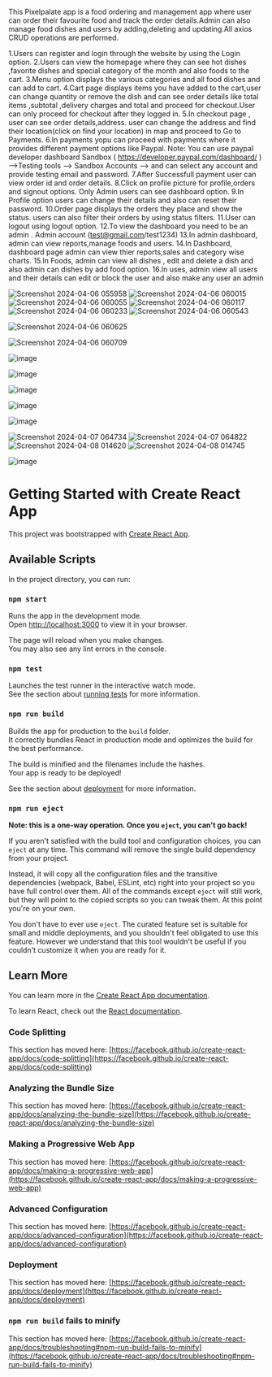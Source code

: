 This Pixelpalate app is a food ordering and management app where user can order their favourite food and track the order details.Admin can also manage food dishes and users by adding,deleting and updating.All axios CRUD operations are performed.

1.Users can register and login through the website by using the Login option.
2.Users can view the homepage where they can see hot dishes ,favorite dishes and special category of the month and also foods to the cart.
3.Menu option displays the various categories and all food dishes and can add to cart.
4.Cart page displays items you have added to the cart,user can change quantity or remove the dish and can see order details like total items ,subtotal ,delivery charges and total and proceed for checkout.User can only proceed for checkout after they logged in.
5.In checkout page , user can see order details,address. user can change the address and find their location(click on find your location) in map and proceed to Go to Payments.
6.In payments yopu can proceed with payments where it provides different payment options like Paypal. Note: You can use paypal developer dashboard Sandbox ( https://developer.paypal.com/dashboard/ ) -->Testing tools --> Sandbox Accounts --> and can select any account and provide testing email and password.
7.After Successfull payment user can view order id and order details.
8.Click on profile picture for profile,orders and signout options. Only Admin users can see dashboard option.
9.In Profile option users can change their details and also can reset their password.
10.Order page displays the orders they place and show the status. users can also filter their orders by using status filters.
11.User can logout using logout option.
12.To view the dashboard you need to be an admin . Admin account (test@gmail.com/test1234)
13.In admin dashboard, admin can view reports,manage foods and users.
14.In Dashboard, dashboard page admin can view thier reports,sales and category wise charts.
15.In Foods, admin can view all dishes , edit and delete a dish and also admin can dishes by add food option.
16.In uses, admin view all users and their details can edit or block the user and also make any user an admin

![Screenshot 2024-04-06 055958](https://github.com/Asha-vysyaraju/food-ordering-app-fe/assets/18022094/f715cc39-56dc-46bf-9b23-abc9e8e42b02) 
![Screenshot 2024-04-06 060015](https://github.com/Asha-vysyaraju/food-ordering-app-fe/assets/18022094/6bb79505-a8de-4097-b39a-a8a4396b29c5)
![Screenshot 2024-04-06 060055](https://github.com/Asha-vysyaraju/food-ordering-app-fe/assets/18022094/6a700b61-4056-40ec-82a2-20f07ae4febf)
![Screenshot 2024-04-06 060117](https://github.com/Asha-vysyaraju/food-ordering-app-fe/assets/18022094/c1acc67c-3efb-4390-8b54-c63ed6d63172)
![Screenshot 2024-04-06 060233](https://github.com/Asha-vysyaraju/food-ordering-app-fe/assets/18022094/b791080d-4d43-4a33-92f8-e13cd59b91d1) ![Screenshot 2024-04-06 060543](https://github.com/Asha-vysyaraju/food-ordering-app-fe/assets/18022094/4f4950cc-7038-4294-8ec1-9390989e7e7f)

![Screenshot 2024-04-06 060625](https://github.com/Asha-vysyaraju/food-ordering-app-fe/assets/18022094/f26ebb7c-87ae-4ef1-aed0-465b1bdd9bc2)

![Screenshot 2024-04-06 060709](https://github.com/Asha-vysyaraju/food-ordering-app-fe/assets/18022094/763cbc83-1be1-4983-8cbd-b731f483e015)

![image](https://github.com/Asha-vysyaraju/food-ordering-app-fe/assets/18022094/fef3a749-f210-40d8-abc2-abafb04e09b4)

![image](https://github.com/Asha-vysyaraju/food-ordering-app-fe/assets/18022094/7af39df3-5bcd-4e4a-8f0c-be1bb0d611be)

![image](https://github.com/Asha-vysyaraju/food-ordering-app-fe/assets/18022094/af2770ba-5d8a-4dcb-9e0b-991e7a80f128)

![image](https://github.com/Asha-vysyaraju/food-ordering-app-fe/assets/18022094/d1815c5a-3ca3-401f-872a-42c442d7cc89)

![image](https://github.com/Asha-vysyaraju/food-ordering-app-fe/assets/18022094/201ad569-6f2c-4dc1-88b5-01752d171cbd)


![Screenshot 2024-04-07 064734](https://github.com/Asha-vysyaraju/food-ordering-app-fe/assets/18022094/9da79cb3-e75c-4a26-b3be-1dc8dbbc55b1)
![Screenshot 2024-04-07 064822](https://github.com/Asha-vysyaraju/food-ordering-app-fe/assets/18022094/65c47231-be56-46b9-ba5f-ef568ab1604f)
![Screenshot 2024-04-08 014620](https://github.com/Asha-vysyaraju/food-ordering-app-fe/assets/18022094/2fe9f8dd-6acf-4a54-8144-c3704f3ecea1)
![Screenshot 2024-04-08 014745](https://github.com/Asha-vysyaraju/food-ordering-app-fe/assets/18022094/200ea4fd-0afa-4904-9911-7af77c6af7a6)

![image](https://github.com/Asha-vysyaraju/food-ordering-app-fe/assets/18022094/cf022c38-55e3-4bb1-b658-464fd7e19e7d)













# Getting Started with Create React App

This project was bootstrapped with [Create React App](https://github.com/facebook/create-react-app).

## Available Scripts

In the project directory, you can run:

### `npm start`

Runs the app in the development mode.\
Open [http://localhost:3000](http://localhost:3000) to view it in your browser.

The page will reload when you make changes.\
You may also see any lint errors in the console.

### `npm test`

Launches the test runner in the interactive watch mode.\
See the section about [running tests](https://facebook.github.io/create-react-app/docs/running-tests) for more information.

### `npm run build`

Builds the app for production to the `build` folder.\
It correctly bundles React in production mode and optimizes the build for the best performance.

The build is minified and the filenames include the hashes.\
Your app is ready to be deployed!

See the section about [deployment](https://facebook.github.io/create-react-app/docs/deployment) for more information.

### `npm run eject`

**Note: this is a one-way operation. Once you `eject`, you can't go back!**

If you aren't satisfied with the build tool and configuration choices, you can `eject` at any time. This command will remove the single build dependency from your project.

Instead, it will copy all the configuration files and the transitive dependencies (webpack, Babel, ESLint, etc) right into your project so you have full control over them. All of the commands except `eject` will still work, but they will point to the copied scripts so you can tweak them. At this point you're on your own.

You don't have to ever use `eject`. The curated feature set is suitable for small and middle deployments, and you shouldn't feel obligated to use this feature. However we understand that this tool wouldn't be useful if you couldn't customize it when you are ready for it.

## Learn More

You can learn more in the [Create React App documentation](https://facebook.github.io/create-react-app/docs/getting-started).

To learn React, check out the [React documentation](https://reactjs.org/).

### Code Splitting

This section has moved here: [https://facebook.github.io/create-react-app/docs/code-splitting](https://facebook.github.io/create-react-app/docs/code-splitting)

### Analyzing the Bundle Size

This section has moved here: [https://facebook.github.io/create-react-app/docs/analyzing-the-bundle-size](https://facebook.github.io/create-react-app/docs/analyzing-the-bundle-size)

### Making a Progressive Web App

This section has moved here: [https://facebook.github.io/create-react-app/docs/making-a-progressive-web-app](https://facebook.github.io/create-react-app/docs/making-a-progressive-web-app)

### Advanced Configuration

This section has moved here: [https://facebook.github.io/create-react-app/docs/advanced-configuration](https://facebook.github.io/create-react-app/docs/advanced-configuration)

### Deployment

This section has moved here: [https://facebook.github.io/create-react-app/docs/deployment](https://facebook.github.io/create-react-app/docs/deployment)

### `npm run build` fails to minify

This section has moved here: [https://facebook.github.io/create-react-app/docs/troubleshooting#npm-run-build-fails-to-minify](https://facebook.github.io/create-react-app/docs/troubleshooting#npm-run-build-fails-to-minify)
